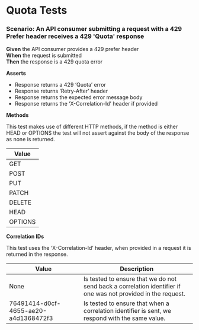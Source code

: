 # Quota Tests


### Scenario: An API consumer submitting a request with a         429 Prefer header receives a 429 'Quota' response

**Given** the API consumer provides a 429 prefer header
<br/>
**When** the request is submitted
<br/>
**Then** the response is a 429 quota error
<br/>

**Asserts**
- Response returns a 429 ‘Quota’ error
- Response returns ‘Retry-After’ header
- Response returns the expected error message body
- Response returns the ‘X-Correlation-Id’ header if provided

**Methods**

This test makes use of different HTTP methods, if the method is either HEAD or OPTIONS the test will not assert against the body of the response as none is returned.

| Value   |
|---------|
| GET     |
| POST    |
| PUT     |
| PATCH   |
| DELETE  |
| HEAD    |
| OPTIONS |

**Correlation IDs**

This test uses the ‘X-Correlation-Id’ header, when provided in a request it is returned in the response.

| Value                                | Description                                                                                                   |
|--------------------------------------|---------------------------------------------------------------------------------------------------------------|
| None                                 | Is tested to ensure that we do not send back a correlation identifier if one was not provided in the request. |
| 76491414-d0cf-4655-ae20-a4d1368472f3 | Is tested to ensure that when a correlation identifier is sent, we respond with the same value.               |
